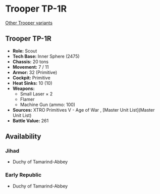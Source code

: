 # Trooper TP-1R 

[Other Trooper variants](../trooper.md) 

## Trooper TP-1R 

- **Role:** Scout 
- **Tech Base:** Inner Sphere (2475) 
- **Chassis:** 20 tons 
- **Movement:** 7 / 11 
- **Armor:** 32 (Primitive) 
- **Cockpit:** Primitive 
- **Heat Sinks:** 10 (10) 
- **Weapons:** 
  - Small Laser × 2 
  - Flamer 
  - Machine Gun (ammo: 100) 
- **Sources:** XTRO Primitives V - Age of War , [Master Unit List](Master Unit List) 
- **Battle Value:** 261 

## Availability 

### Jihad 

- Duchy of Tamarind-Abbey 

### Early Republic 

- Duchy of Tamarind-Abbey 

